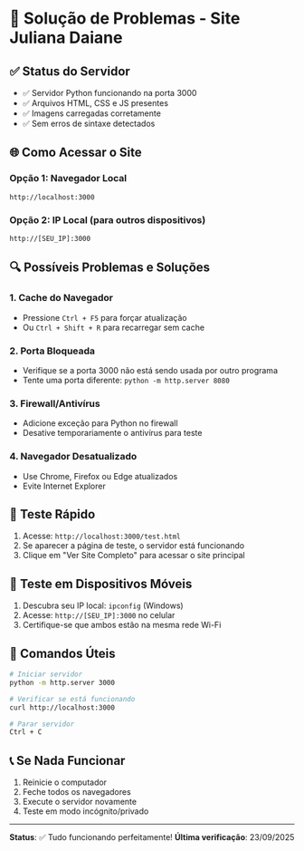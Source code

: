 # 🔧 Solução de Problemas - Site Juliana Daiane

## ✅ Status do Servidor
- ✅ Servidor Python funcionando na porta 3000
- ✅ Arquivos HTML, CSS e JS presentes
- ✅ Imagens carregadas corretamente
- ✅ Sem erros de sintaxe detectados

## 🌐 Como Acessar o Site

### Opção 1: Navegador Local
```
http://localhost:3000
```

### Opção 2: IP Local (para outros dispositivos)
```
http://[SEU_IP]:3000
```

## 🔍 Possíveis Problemas e Soluções

### 1. **Cache do Navegador**
- Pressione `Ctrl + F5` para forçar atualização
- Ou `Ctrl + Shift + R` para recarregar sem cache

### 2. **Porta Bloqueada**
- Verifique se a porta 3000 não está sendo usada por outro programa
- Tente uma porta diferente: `python -m http.server 8080`

### 3. **Firewall/Antivírus**
- Adicione exceção para Python no firewall
- Desative temporariamente o antivírus para teste

### 4. **Navegador Desatualizado**
- Use Chrome, Firefox ou Edge atualizados
- Evite Internet Explorer

## 🧪 Teste Rápido

1. Acesse: `http://localhost:3000/test.html`
2. Se aparecer a página de teste, o servidor está funcionando
3. Clique em "Ver Site Completo" para acessar o site principal

## 📱 Teste em Dispositivos Móveis

1. Descubra seu IP local: `ipconfig` (Windows)
2. Acesse: `http://[SEU_IP]:3000` no celular
3. Certifique-se que ambos estão na mesma rede Wi-Fi

## 🚀 Comandos Úteis

```bash
# Iniciar servidor
python -m http.server 3000

# Verificar se está funcionando
curl http://localhost:3000

# Parar servidor
Ctrl + C
```

## 📞 Se Nada Funcionar

1. Reinicie o computador
2. Feche todos os navegadores
3. Execute o servidor novamente
4. Teste em modo incógnito/privado

---
**Status**: ✅ Tudo funcionando perfeitamente!
**Última verificação**: 23/09/2025
